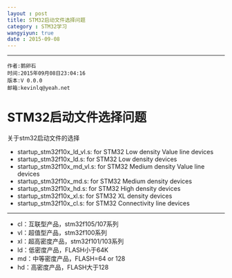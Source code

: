 ```yaml
---
layout : post
title: STM32启动文件选择问题
category : STM32学习
wangyiyun: true
date : 2015-09-08
---
```


******

    作者:鹅卵石
    时间:2015年09月08日23:04:16
    版本:V 0.0.0
    邮箱:kevinlq@yeah.net

<!-- more -->

# STM32启动文件选择问题

关于stm32启动文件的选择

- startup_stm32f10x_ld_vl.s: for STM32 Low density Value line devices
- startup_stm32f10x_ld.s: for STM32 Low density devices
- startup_stm32f10x_md_vl.s: for STM32 Medium density Value line devices
- startup_stm32f10x_md.s: for STM32 Medium density devices
- startup_stm32f10x_hd.s: for STM32 High density devices
- startup_stm32f10x_xl.s: for STM32 XL density devices
- startup_stm32f10x_cl.s: for STM32 Connectivity line devices


----------


* cl：互联型产品，stm32f105/107系列
* vl：超值型产品，stm32f100系列
* xl：超高密度产品，stm32f101/103系列
* ld：低密度产品，FLASH小于64K
* md：中等密度产品，FLASH=64 or 128
* hd：高密度产品，FLASH大于128
